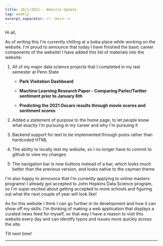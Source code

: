 ```yaml
---
title: 10/1/2021 - Website Update
tag: weekly
excerpt_separator: <!--more-->
---
```


Hi all,

As of writing this I'm currently chilling at a boba place while working on the website. I'm proud to announce that today I have finished the basic career components of the website! I have added this list of materials into the website:

1. All of my major data science projects that I completed in my last semester at Penn State

    - **Park Visitation Dashboard**

    - **Machine Learning Research Paper - Comparing Parler/Twitter sentiment prior to January 6th**

    - **Predicting the 2021 Oscars results through movie scores and sentiment scores**

2. Added a statement of purpose to the home page, to let people know what exactly I'm pursuing in my career and why I'm pursuing it

3. Backend support for text to be implemented through posts rather than hardcoded HTML

4. The ability to locally test my website, so I no longer have to commit to github to view my changes

5. The navigation bar is now buttons instead of a bar, which looks much better than the previous version, and looks native to the cayman theme

I'm also happy to announce that I'm currently applying to online masters programs! I already got accepted to John Hopkins Data Science program, so I'm super excited about getting accepted to more schools and figuring out what the next couple of year will look like!

As for this website I think I can go further in its development and how it can show off my skills. I'm thinking of making a web application that displays a curated news feed for myself, so that way I have a reason to visit this website every day and can identify typos and issues more quickly across the site.

Till next time!

---

<!--more-->